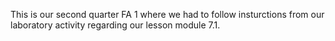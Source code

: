 This is our second quarter FA 1 where we had to follow insturctions from our laboratory activity regarding our lesson module 7.1. 

